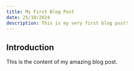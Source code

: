 ```yaml
---
title: My First Blog Post
date: 25/10/2024
description: This is my very first blog post!
---
```


## Introduction

This is the content of my amazing blog post.
